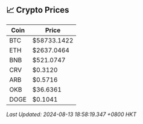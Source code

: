 ## 📈 Crypto Prices

| Coin | Price |
| ---- | ----- |
| BTC | $58733.1422 |
| ETH | $2637.0464 |
| BNB | $521.0747 |
| CRV | $0.3120 |
| ARB | $0.5716 |
| OKB | $36.6361 |
| DOGE | $0.1041 |

_Last Updated: 2024-08-13 18:58:19.347 +0800 HKT_